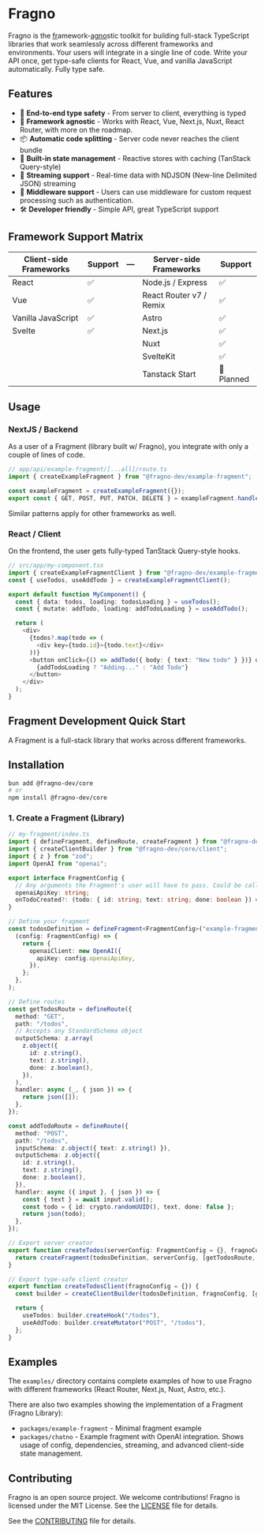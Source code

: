 # Fragno

Fragno is the <ins>fr</ins>amework-<ins>agno</ins>stic toolkit for building full-stack TypeScript
libraries that work seamlessly across different frameworks and environments. Your users will
integrate in a single line of code. Write your API once, get type-safe clients for React, Vue, and
vanilla JavaScript automatically. Fully type safe.

## Features

- 🔐 **End-to-end type safety** - From server to client, everything is typed
- 🎯 **Framework agnostic** - Works with React, Vue, Next.js, Nuxt, React Router, with more on the
  roadmap.
- 📦 **Automatic code splitting** - Server code never reaches the client bundle
- 🚀 **Built-in state management** - Reactive stores with caching (TanStack Query-style)
- 🌊 **Streaming support** - Real-time data with NDJSON (New-line Delimited JSON) streaming
- 🔄 **Middleware support** - Users can use middleware for custom request processing such as
  authentication.
- 🛠️ **Developer friendly** - Simple API, great TypeScript support

## Framework Support Matrix

| Client-side Frameworks | Support | —   | Server-side Frameworks  | Support    |
| ---------------------- | ------- | --- | ----------------------- | ---------- |
| React                  | ✅      |     | Node.js / Express       | ✅         |
| Vue                    | ✅      |     | React Router v7 / Remix | ✅         |
| Vanilla JavaScript     | ✅      |     | Astro                   | ✅         |
| Svelte                 | ✅      |     | Next.js                 | ✅         |
|                        |         |     | Nuxt                    | ✅         |
|                        |         |     | SvelteKit               | ✅         |
|                        |         |     | Tanstack Start          | 🔄 Planned |

## Usage

### NextJS / Backend

As a user of a Fragment (library built w/ Fragno), you integrate with only a couple of lines of
code.

```typescript app/api/example-fragment/[...all]/route.ts
// app/api/example-fragment/[...all]/route.ts
import { createExampleFragment } from "@fragno-dev/example-fragment";

const exampleFragment = createExampleFragment({});
export const { GET, POST, PUT, PATCH, DELETE } = exampleFragment.handlersFor("nextjs");
```

Similar patterns apply for other frameworks as well.

### React / Client

On the frontend, the user gets fully-typed TanStack Query-style hooks.

```typescript
// src/app/my-component.tsx
import { createExampleFragmentClient } from "@fragno-dev/example-fragment/react";
const { useTodos, useAddTodo } = createExampleFragmentClient();

export default function MyComponent() {
  const { data: todos, loading: todosLoading } = useTodos();
  const { mutate: addTodo, loading: addTodoLoading } = useAddTodo();

  return (
    <div>
      {todos?.map(todo => (
        <div key={todo.id}>{todo.text}</div>
      ))}
      <button onClick={() => addTodo({ body: { text: "New todo" } })} disabled={addTodoLoading}>
        {addTodoLoading ? "Adding..." : "Add Todo"}
      </button>
    </div>
  );
}
```

## Fragment Development Quick Start

A Fragment is a full-stack library that works across different frameworks.

## Installation

```bash
bun add @fragno-dev/core
# or
npm install @fragno-dev/core
```

### 1. Create a Fragment (Library)

```typescript
// my-fragment/index.ts
import { defineFragment, defineRoute, createFragment } from "@fragno-dev/core";
import { createClientBuilder } from "@fragno-dev/core/client";
import { z } from "zod";
import OpenAI from "openai";

export interface FragmentConfig {
  // Any arguments the Fragment's user will have to pass. Could be callback methods, AI model, etc.
  openaiApiKey: string;
  onTodoCreated?: (todo: { id: string; text: string; done: boolean }) => void;
}

// Define your fragment
const todosDefinition = defineFragment<FragmentConfig>("example-fragment").withDependencies(
  (config: FragmentConfig) => {
    return {
      openaiClient: new OpenAI({
        apiKey: config.openaiApiKey,
      }),
    };
  },
);

// Define routes
const getTodosRoute = defineRoute({
  method: "GET",
  path: "/todos",
  // Accepts any StandardSchema object
  outputSchema: z.array(
    z.object({
      id: z.string(),
      text: z.string(),
      done: z.boolean(),
    }),
  ),
  handler: async (_, { json }) => {
    return json([]);
  },
});

const addTodoRoute = defineRoute({
  method: "POST",
  path: "/todos",
  inputSchema: z.object({ text: z.string() }),
  outputSchema: z.object({
    id: z.string(),
    text: z.string(),
    done: z.boolean(),
  }),
  handler: async ({ input }, { json }) => {
    const { text } = await input.valid();
    const todo = { id: crypto.randomUUID(), text, done: false };
    return json(todo);
  },
});

// Export server creator
export function createTodos(serverConfig: FragmentConfig = {}, fragnoConfig = {}) {
  return createFragment(todosDefinition, serverConfig, [getTodosRoute, addTodoRoute], fragnoConfig);
}

// Export type-safe client creator
export function createTodosClient(fragnoConfig = {}) {
  const builder = createClientBuilder(todosDefinition, fragnoConfig, [getTodosRoute, addTodoRoute]);

  return {
    useTodos: builder.createHook("/todos"),
    useAddTodo: builder.createMutator("POST", "/todos"),
  };
}
```

## Examples

The `examples/` directory contains complete examples of how to use Fragno with different frameworks
(React Router, Next.js, Nuxt, Astro, etc.).

There are also two examples showing the implementation of a Fragment (Fragno Library):

- `packages/example-fragment` - Minimal fragment example
- `packages/chatno` - Example fragment with OpenAI integration. Shows usage of config, dependencies,
  streaming, and advanced client-side state management.

## Contributing

Fragno is an open source project. We welcome contributions! Fragno is licensed under the MIT
License. See the [LICENSE](LICENSE.md) file for details.

See the [CONTRIBUTING](CONTRIBUTING.md) file for details.

